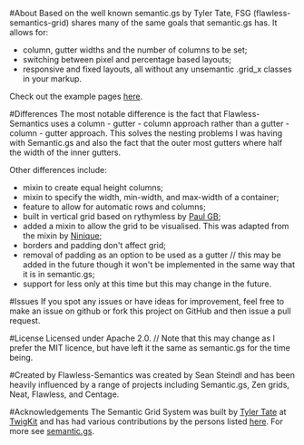 #About
Based on the well known semantic.gs by Tyler Tate, FSG (flawless-semantics-grid) shares many of the same goals that semantic.gs has. It allows for:
* column, gutter widths and the number of columns to be set; 
* switching between pixel and percentage based layouts;
* responsive and fixed layouts,
all without any unsemantic .grid_x classes in your markup. 

Check out the example pages [here](http://laughingwithu.github.com/flawless-semantics-grid/index.html).

#Differences
The most notable difference is the fact that Flawless-Semantics uses a column - gutter - column approach rather than a gutter - column - gutter approach. This solves the nesting problems I was having with Semantic.gs and also the fact that the outer most gutters where half the width of the inner gutters.

Other differences include:
* mixin to create equal height columns;
* mixin to specify the width, min-width, and max-width of a container;
* feature to allow for automatic rows and columns;
* built in vertical grid based on rythymless by [Paul GB](http://paulgb.github.com/rhythmless/);
* added a mixin to allow the grid to be visualised. This was adapted from the mixin by [Ninique](https://github.com/ninique);
* borders and padding don't affect grid;
* removal of padding as an option to be used as a gutter // this may be added in the future though it won't be implemented in the same way that it is in semantic.gs;
* support for less only at this time but this may change in the future.

#Issues
If you spot any issues or have ideas for improvement, feel free to make an issue on github or fork this project on GitHub and then issue a pull request.

#License
Licensed under Apache 2.0. // Note that this may change as I prefer the MIT licence, but have left it the same as semantic.gs for the time being.

#Created by
Flawless-Semantics was created by Sean Steindl and has been heavily influenced by a range of projects including Semantic.gs, Zen grids, Neat, Flawless, and Centage.

#Acknowledgements
The Semantic Grid System was built by [Tyler Tate](http://twitter.com/tylertate/) at [TwigKit](http://twigkit.com/) and has had various contributions by the persons listed [here](http://github.com/twigkit/semantic.gs/blob/master/changelog.md). For more see  [semantic.gs](http://github.com/twigkit/semantic.gs).
